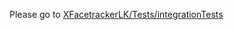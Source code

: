Please go to [XFacetrackerLK/Tests/integrationTests](../../../XFacetrackerLK/Tests/integrationTests)

